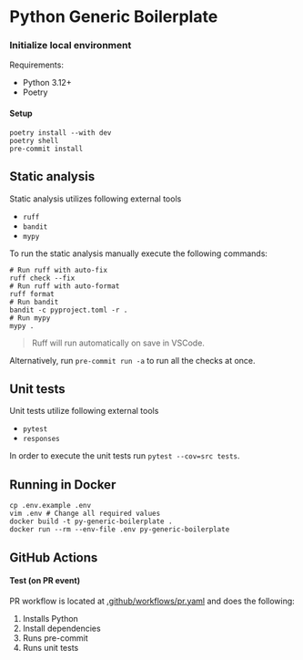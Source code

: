 # Python Generic Boilerplate

### Initialize local environment

Requirements:

- Python 3.12+
- Poetry

#### Setup

```shell
poetry install --with dev
poetry shell
pre-commit install
```

## Static analysis

Static analysis utilizes following external tools

- `ruff`
- `bandit`
- `mypy`

To run the static analysis manually execute the following commands:

```shell
# Run ruff with auto-fix
ruff check --fix
# Run ruff with auto-format
ruff format
# Run bandit
bandit -c pyproject.toml -r .
# Run mypy
mypy .
```

> Ruff will run automatically on save in VSCode.

Alternatively, run `pre-commit run -a` to run all the checks at once.

## Unit tests

Unit tests utilize following external tools

- `pytest`
- `responses`

In order to execute the unit tests run `pytest --cov=src tests`.

## Running in Docker

```shell
cp .env.example .env
vim .env # Change all required values
docker build -t py-generic-boilerplate .
docker run --rm --env-file .env py-generic-boilerplate
```

## GitHub Actions

#### Test (on PR event)

PR workflow is located at [.github/workflows/pr.yaml](.github/workflows/pr.yaml) and does the following:

1. Installs Python
2. Install dependencies
3. Runs pre-commit
4. Runs unit tests

